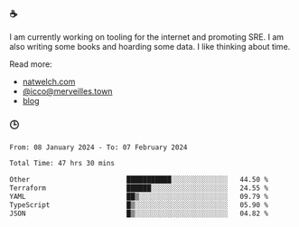 ### ☕

I am currently working on tooling for the internet and promoting SRE. I am also writing some books and hoarding some data. I like thinking about time. 

Read more:

 - [natwelch.com](https://natwelch.com)
 - [@icco@merveilles.town](https://merveilles.town/@icco)
 - [blog](https://writing.natwelch.com)

### 🕒

<!--START_SECTION:waka-->

```txt
From: 08 January 2024 - To: 07 February 2024

Total Time: 47 hrs 30 mins

Other                        ███████████░░░░░░░░░░░░░░   44.50 %
Terraform                    ██████░░░░░░░░░░░░░░░░░░░   24.55 %
YAML                         ██▒░░░░░░░░░░░░░░░░░░░░░░   09.79 %
TypeScript                   █▒░░░░░░░░░░░░░░░░░░░░░░░   05.90 %
JSON                         █▒░░░░░░░░░░░░░░░░░░░░░░░   04.82 %
```

<!--END_SECTION:waka-->
